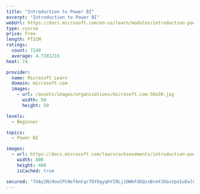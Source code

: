 ```yaml
---
title: "Introduction to Power BI"
excerpt: "Introduction to Power BI"
webUrl: https://docs.microsoft.com/en-us/learn/modules/introduction-power-bi/
type: course
price: Free
length: PT31M
ratings:
  count: 7240
  average: 4.7381215
heat: 74

provider:
  name: Microsoft Learn
  domain: microsoft.com
  images:
    - url: /assets/images/organizations/microsoft.com-50x50.jpg
      width: 50
      height: 50

levels:
  - Beginner

topics:
  - Power BI

images:
  - url: https://docs.microsoft.com/learn/achievements/introduction-power-bi-social.png
    width: 800
    height: 400
    isCached: true

secured: "7XAy2Nz9ouCPCNefAnCqr7OY0qyqhYI9Lj1OWkFdGQzxBcmYJbGxtpa1uEwlCn7ac7DizXX3NwsDKWPNwOamrN4bSJxFlEop/akpsWDkj9w0TQMckkLcQamKeejHMvCj1L1j9sOEvQ7z0IZu4cEhAU+4N/cMdzqZwt4UzAdDKoo5QnnCIhKAV2d2n9V2kO4vvetUO8wZJjIR6e/a53PImJyMuOUXkSSkR4h5eH9pxu9gImkYDsgdNoj9yodQSY7z1rlyLDbL3zSOIXdNhamkKv+ouFAKX4bv2goUpb9KuQYctpSgnEpZH6bbV72LMLl0mU0MVyrqSBlYheIUh3CHGWNcCeDvsDCJCidQEnly9ZXuukuQuclDRnuADBs/pJyXy1OxDEWLM0WjkPfqgxjC5THlfG/ZvjUIutwQhyJrsRE=;J9g0D9ul6I05ItF3cLawaA=="
---
```


